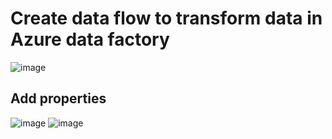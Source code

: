# Create data flow to transform data in Azure data factory
![image](https://github.com/krsanjay11/Azure-Data-factory-covid-19-project/assets/21271522/f189ef99-d5ef-466b-8e36-2088baf8a2c1)

## Add properties
![image](https://github.com/krsanjay11/Azure-Data-factory-covid-19-project/assets/21271522/21dc8ced-b372-4a0b-9bd3-afd5cc85f5b2)
![image](https://github.com/krsanjay11/Azure-Data-factory-covid-19-project/assets/21271522/786c24ee-6fd3-49a9-a737-5c4c8632dec9)
